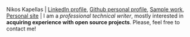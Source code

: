 Nikos Kapellas |  [LinkedIn profile](https://www.linkedin.com/in/nikolaoskapellas/), [Github personal profile](https://github.com/kapelnick), [Sample work](https://docs.google.com/document/d/1jSEtUUCZgdIgKFEvG9-bJ1XtRNezdPpxJG_ZKza6DXk/edit?usp=sharing), [Personal site](https://nikoskapellas.com/) | I am a *professional technical writer*, mostly interested in **acquiring experience with open source projects**. Please, feel free to contact me!